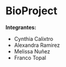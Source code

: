 # BioProject

**Integrantes:**

- Cynthia Calixtro
- Alexandra Ramirez
- Melissa Nuñez
- Franco Topal
